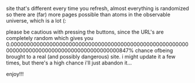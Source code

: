 site that's different every time you refresh, almost everything is randomized so there are (far) more pages possible than atoms in the observable universe, which is a lot (:

please be cautious with pressing the buttons, since the URL's are completely random which gives you  0.000000000000000000000000000000000000000000000000000000000000000000000000000000000000000000847% chance ofbeing brought to a real (and possibly dangerous) site.
i might update it a few times, but there's a high chance i'll just abandon it...

enjoy!!!
